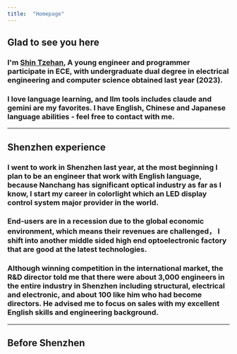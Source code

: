 ```yaml
---
title:  "Homepage"
---
```

## Glad to see you here
### I'm [Shin Tzehan](https://bento.me/shintzehan), A young engineer and programmer participate in ECE, with undergraduate dual degree in electrical engineering and computer science obtained last year (2023).
### I love language learning, and llm tools includes claude and gemini are my favorites. I have English, Chinese and Japanese language abilities - feel free to contact with me.
---
## Shenzhen experience
### I went to work in Shenzhen last year, at the most beginning I plan to be an engineer that work with English language, because Nanchang has significant optical industry as far as I know, I start my career in colorlight which an LED display control system major provider in the world.
### End-users are in a recession due to the global economic environment, which means their revenues are challenged， I shift into another middle sided high end optoelectronic factory that are good at the latest technologies.
### Although winning competition in the international market, the R&D director told me that there were about 3,000 engineers in the entire industry in Shenzhen including structural, electrical and electronic, and about 100 like him who had become directors. He advised me to focus on sales with my excellent English skills and engineering background.
---
## Before Shenzhen
### 
